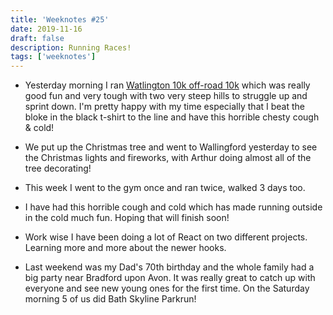 ```yaml
---
title: 'Weeknotes #25'
date: 2019-11-16
draft: false
description: Running Races!
tags: ['weeknotes']
---
```


- Yesterday morning I ran [Watlington 10k off-road 10k](https://www.strava.com/activities/2903761828) which was really good fun and very tough with two very steep hills to struggle up and sprint down. I'm pretty happy with my time especially that I beat the bloke in the black t-shirt to the line and have this horrible chesty cough &amp; cold!

- We put up the Christmas tree and went to Wallingford yesterday to see the Christmas lights and fireworks,  with Arthur doing almost all of the tree decorating!

- This week I went to the gym once and ran twice, walked 3 days too.

- I have had this horrible cough and cold which has made running outside in the cold much fun. Hoping that will finish soon!

- Work wise I have been doing a lot of React on two different projects. Learning more and more about the newer hooks.

- Last weekend was my Dad's 70th birthday and the whole family had a big party near Bradford upon Avon. It was really great to catch up with everyone and see new young ones for the first time. On the Saturday morning 5 of us did Bath Skyline Parkrun!



